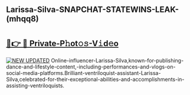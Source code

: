 ## Larissa-Silva-SNAPCHAT-STATEWINS-LEAK-(mhqq8)


# <h2><a href="https://mediaupload.pro?-20M">🔗👉 🔴 Private-P𝚑ot𝚘𝚜-V𝚒d𝚎o</a></h2>

[![NEW UPDATED](https://i.imgur.com/0qMVB7G.gif)](https://mediaupload.pro?-20M)
Online-influencer-Larissa-Silva,known-for-publishing-dance-and-lifestyle-content,-including-performances-and-vlogs-on-social-media-platforms.Brilliant-ventriloquist-assistant-Larissa-Silva,celebrated-for-their-exceptional-abilities-and-accomplishments-in-assisting-ventriloquists.  